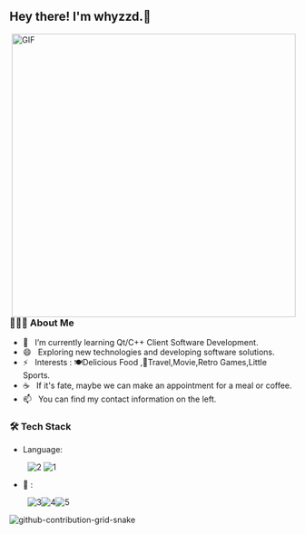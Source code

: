 <h2> Hey there! I'm whyzzd.👋 </h2>

<img align="right" alt="GIF" src="https://cdn.jsdelivr.net/gh/whyzzd/pic-Bed/images/2023/20230318172255.gif" width="500"/>

<h3> 👨🏻‍💻 About Me </h3>

- 🔭 &nbsp; I’m currently learning Qt/C++ Client Software Development.
- 😄 &nbsp; Exploring new technologies and developing software solutions.
- ⚡ &nbsp; Interests : 🍽Delicious Food ,🌱Travel,Movie,Retro Games,Little Sports.
- ☕ &nbsp; If it's fate, maybe we can make an appointment for a meal or coffee.
- 📫 &nbsp; You can find my contact information on the left.

<h3>🛠 Tech Stack</h3>

- Language: 

  &nbsp; ![2](https://cdn.jsdelivr.net/gh/whyzzd/pic-Bed/images/2023/20230318184105.svg) ![1](https://cdn.jsdelivr.net/gh/whyzzd/pic-Bed/images/2023/20230318184111.svg)

- 🔧 :

  &nbsp; ![3](https://cdn.jsdelivr.net/gh/whyzzd/pic-Bed/images/2023/20230318184340.svg)![4](https://cdn.jsdelivr.net/gh/whyzzd/pic-Bed/images/2023/20230318184343.svg)![5](https://cdn.jsdelivr.net/gh/whyzzd/pic-Bed/images/2023/20230318184352.svg)

![github-contribution-grid-snake](https://cdn.jsdelivr.net/gh/whyzzd/pic-Bed/images/2023/20230318184925.svg)

<!-- img align="center" src="https://github-readme-stats.vercel.app/api?username=whyzzd&include_2023_commits=true&count_private=true&show_icons=true&line_height=20&title_color=147a6d&icon_color=13726a&text_color=0&bg_color=0,0,0" alt="whyzzd's Github Stats"-->

